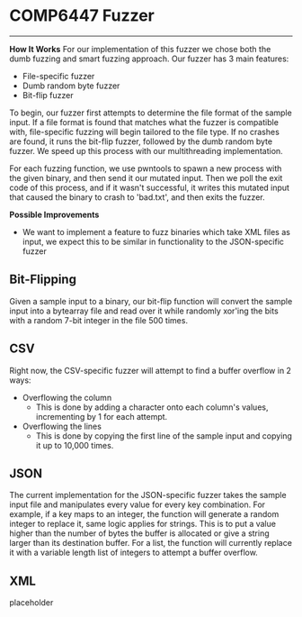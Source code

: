 COMP6447 Fuzzer
=========================

----------------------------------------------------
**How It Works**
For our implementation of this fuzzer we chose both the dumb fuzzing and smart fuzzing approach.
Our fuzzer has 3 main features:

- File-specific fuzzer
- Dumb random byte fuzzer
- Bit-flip fuzzer

To begin, our fuzzer first attempts to determine the file format of the sample input. If a file format is found that matches what the fuzzer is compatible with, file-specific fuzzing will begin tailored to the file type. If no crashes are found, it runs the bit-flip fuzzer, followed by the dumb random byte fuzzer. We speed up this process with our multithreading implementation.

For each fuzzing function, we use pwntools to spawn a new process with the given binary, and then send it our mutated input. Then we poll the exit code of this process, and if it wasn't successful, it writes this mutated input that caused the binary to crash to 'bad.txt', and then exits the fuzzer.

**Possible Improvements**

- We want to implement a feature to fuzz binaries which take XML files as input, we expect this to be similar in functionality to the JSON-specific fuzzer

## **Bit-Flipping**

Given a sample input to a binary, our bit-flip function will convert the sample input into a bytearray file and read over it while randomly xor'ing the bits with a random 7-bit integer in the file 500 times.

## **CSV**

Right now, the CSV-specific fuzzer will attempt to find a buffer overflow in 2 ways:

- Overflowing the column
	- This is done by adding a character onto each column's values, incrementing by 1 for each attempt.
- Overflowing the lines
	- This is done by copying the first line of the sample input and copying it up to 10,000 times.

## **JSON**
The current implementation for the JSON-specific fuzzer takes the sample input file and manipulates every value for every key combination.
For example, if a key maps to an integer, the function will generate a random integer to replace it, same logic applies for strings. This is to put a value higher than the number of bytes the buffer is allocated or give a string larger than its destination buffer.
For a list, the function will currently replace it with a variable length list of integers to attempt a buffer overflow.

## **XML**
placeholder
